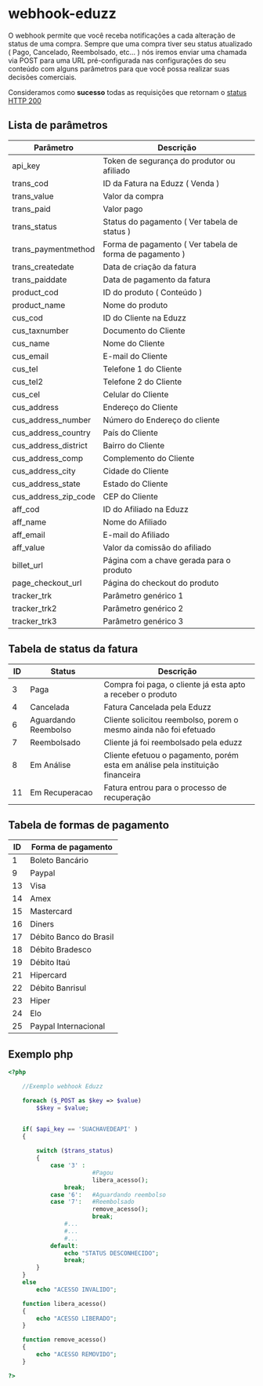# webhook-eduzz
O webhook permite que você receba notificações a cada alteração de status de uma compra. Sempre que uma compra tiver seu status atualizado ( Pago, Cancelado, Reembolsado, etc... ) nós iremos enviar uma chamada via POST para uma URL pré-configurada nas configurações do seu conteúdo com alguns parâmetros para que você possa realizar suas decisões comerciais.

Consideramos como **sucesso** todas as requisições que retornam o [status HTTP 200](http://www.w3.org/Protocols/rfc2616/rfc2616-sec10.html) 

## Lista de parâmetros

Parâmetro     | Descrição
------------- | -------------
api_key | Token de segurança do produtor ou afiliado
trans_cod     | ID da Fatura na Eduzz ( Venda )
trans_value | Valor da compra
trans_paid    | Valor pago
trans_status  | Status do pagamento ( Ver tabela de status )
trans_paymentmethod | Forma de pagamento ( Ver tabela de forma de pagamento )
trans_createdate | Data de criação da fatura
trans_paiddate | Data de pagamento da fatura
product_cod   | ID do produto ( Conteúdo )
product_name | Nome do produto
cus_cod	| ID do Cliente na Eduzz
cus_taxnumber | Documento do Cliente
cus_name | Nome do Cliente
cus_email | E-mail do Cliente
cus_tel | Telefone 1 do Cliente
cus_tel2 | Telefone 2 do Cliente
cus_cel | Celular do Cliente
cus_address | Endereço do Cliente
cus_address_number | Número do Endereço do cliente
cus_address_country | País do Cliente
cus_address_district | Bairro do Cliente
cus_address_comp | Complemento do Cliente
cus_address_city | Cidade do Cliente 
cus_address_state | Estado do Cliente
cus_address_zip_code | CEP do Cliente
aff_cod | ID do Afiliado na Eduzz
aff_name | Nome do Afiliado
aff_email | E-mail do Afiliado
aff_value | Valor da comissão do afiliado 
billet_url | Página com a chave gerada para o produto
page_checkout_url | Página do checkout do produto
tracker_trk | Parâmetro genérico 1
tracker_trk2 | Parâmetro genérico 2
tracker_trk3 | Parâmetro genérico 3



## Tabela de status da fatura

ID  | Status | Descrição
--- | ------ | -----------
3 | Paga | Compra foi paga, o cliente já esta apto a receber o produto 
4 | Cancelada | Fatura Cancelada pela Eduzz
6 | Aguardando Reembolso | Cliente solicitou reembolso, porem o mesmo ainda não foi efetuado
7 | Reembolsado | Cliente já foi reembolsado pela eduzz
8 | Em Análise | Cliente efetuou o pagamento, porém esta em análise pela instituição financeira
11 | Em Recuperacao | Fatura entrou para o processo de recuperação

## Tabela de formas de pagamento
ID	| Forma de pagamento
----	| -----
1 	| Boleto Bancário
9 	| Paypal
13 	| Visa
14	| Amex
15 	| Mastercard
16 	| Diners
17 	| Débito Banco do Brasil
18 	| Débito Bradesco
19 	| Débito Itaú
21 	| Hipercard
22 	| Débito Banrisul
23 	| Hiper
24 	| Elo
25 	| Paypal Internacional


## Exemplo php
```php
<?php

	//Exemplo webhook Eduzz

	foreach ($_POST as $key => $value)	
		$$key = $value;


	if( $api_key == 'SUACHAVEDEAPI' )
	{
		
		switch ($trans_status)
		{
			case '3' :
						#Pagou
						libera_acesso();
				break;
			case '6':   #Aguardando reembolso
			case '7':   #Reembolsado
						remove_acesso();
						break;
				#...
				#...
				#...
			default:
				echo "STATUS DESCONHECIDO";
				break;
		}
	}
	else
		echo "ACESSO INVALIDO";

	function libera_acesso()
	{
		echo "ACESSO LIBERADO";
	}

	function remove_acesso()
	{
		echo "ACESSO REMOVIDO";
	}

?>
```



